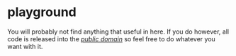 playground
==========

You will probably not find anything that useful in here. If you do however, all
code is released into the *[public domain][]* so feel free to do whatever you
want with it.

[public domain]: https://creativecommons.org/publicdomain/zero/1.0/
